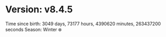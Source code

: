 # Version: v8.4.5
Time since birth: 3049 days, 73177 hours, 4390620 minutes, 263437200 seconds
Season: Winter ❄️
